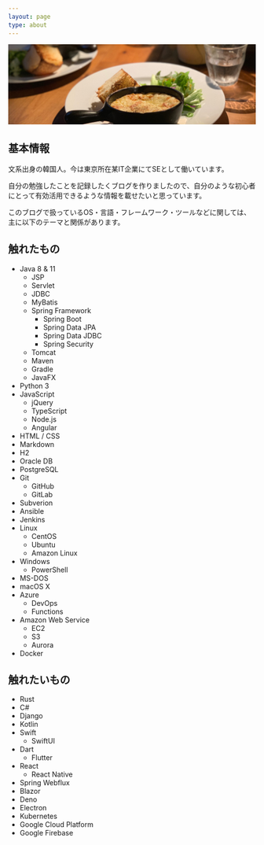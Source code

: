 ```yaml
---
layout: page
type: about
---
```


![](/assets/images/sideimage/meshi.jpg)

## 基本情報

文系出身の韓国人。今は東京所在某IT企業にてSEとして働いています。

自分の勉強したことを記録したくブログを作りましたので、自分のような初心者にとって有効活用できるような情報を載せたいと思っています。

このブログで扱っているOS・言語・フレームワーク・ツールなどに関しては、主に以下のテーマと関係があります。

## 触れたもの

* Java 8 & 11
  * JSP
  * Servlet
  * JDBC
  * MyBatis
  * Spring Framework
    * Spring Boot
    * Spring Data JPA
    * Spring Data JDBC
    * Spring Security
  * Tomcat
  * Maven
  * Gradle
  * JavaFX
* Python 3
* JavaScript
  * jQuery
  * TypeScript
  * Node.js
  * Angular
* HTML / CSS
* Markdown
* H2
* Oracle DB
* PostgreSQL
* Git
  * GitHub
  * GitLab
* Subverion
* Ansible
* Jenkins
* Linux
  * CentOS
  * Ubuntu
  * Amazon Linux
* Windows
  * PowerShell
* MS-DOS
* macOS X
* Azure
  * DevOps
  * Functions
* Amazon Web Service
  * EC2
  * S3
  * Aurora
* Docker

## 触れたいもの

* Rust
* C#
* Django
* Kotlin
* Swift
  * SwiftUI
* Dart
  * Flutter
* React
  * React Native
* Spring Webflux
* Blazor
* Deno
* Electron
* Kubernetes
* Google Cloud Platform
* Google Firebase
